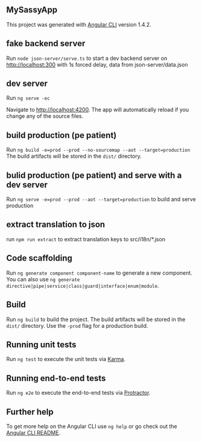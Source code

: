 ## MySassyApp
This project was generated with [Angular CLI](https://github.com/angular/angular-cli) version 1.4.2.

## fake backend server
Run `node json-server/serve.ts` to start a dev backend server on [http://localhost:300](http://localhost:300) with 1s forced delay,
data from json-server/data.json 

## dev server
Run `ng serve -ec`

Navigate to [http://localhost:4200](http://localhost:4200/).
The app will automatically reload if you change any of the source files.

## build production (pe patient)
Run `ng build -e=prod --prod --no-sourcemap --aot --target=production`
The build artifacts will be stored in the `dist/` directory.

## bulid production (pe patient) and serve with a dev server
Run `ng serve -e=prod --prod --aot --target=production` to build and serve production

## extract translation to json
run `npm run extract` to extract translation keys to src/i18n/*.json 


## Code scaffolding

Run `ng generate component component-name` to generate a new component. You can also use `ng generate directive|pipe|service|class|guard|interface|enum|module`.

## Build

Run `ng build` to build the project. The build artifacts will be stored in the `dist/` directory. Use the `-prod` flag for a production build.

## Running unit tests

Run `ng test` to execute the unit tests via [Karma](https://karma-runner.github.io).

## Running end-to-end tests

Run `ng e2e` to execute the end-to-end tests via [Protractor](http://www.protractortest.org/).

## Further help

To get more help on the Angular CLI use `ng help` or go check out the [Angular CLI README](https://github.com/angular/angular-cli/blob/master/README.md).
